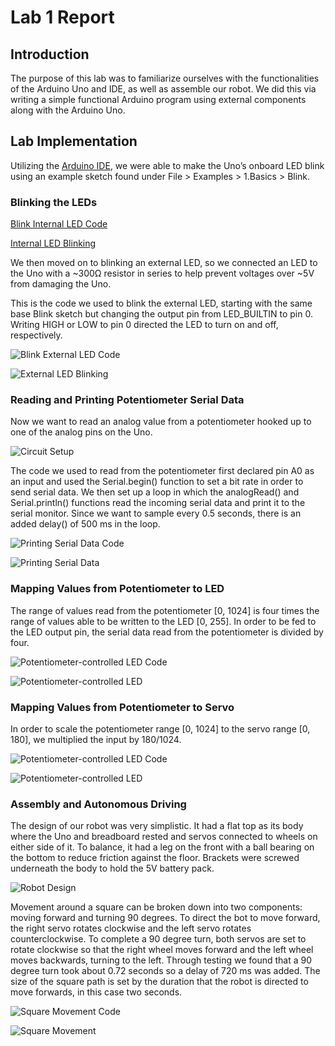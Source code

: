 ﻿# Lab 1 Report

## Introduction

The purpose of this lab was to familiarize ourselves with the functionalities of the Arduino Uno and IDE, as well as assemble our robot. We did this via writing a simple functional Arduino program using external components along with the Arduino Uno.

## Lab Implementation

Utilizing the [Arduino IDE](https://www.arduino.cc/en/Main/Software), we were able to make the Uno’s onboard LED blink using an example sketch found under File > Examples > 1.Basics > Blink.

### Blinking the LEDs
 
[Blink Internal LED Code](https://drive.google.com/open?id=1VXzrV8xOCHk6iW_8hf9UKCkTyVfF0ulo)

[Internal LED Blinking](https://drive.google.com/open?id=1s798_o5yCjsTz_mb4PZyGyMj7zKIiFBO)

We then moved on to blinking an external LED, so we connected an LED to the Uno with a ~300Ω resistor in series to help prevent voltages over ~5V from damaging the Uno.

This is the code we used to blink the external LED, starting with the same base Blink sketch but changing the output pin from LED_BUILTIN to pin 0. Writing HIGH or LOW to pin 0 directed the LED to turn on and off, respectively.

![Blink External LED Code](https://drive.google.com/open?id=1Gc-XJRcxsvkQVPWUARAWwvBE13g8zf-n)

![External LED Blinking](https://drive.google.com/open?id=1vZPywXQtv2JHBH6PR7Rakx8k7mR2OwOk)

### Reading and Printing Potentiometer Serial Data

Now we want to read an analog value from a potentiometer hooked up to one of the analog pins on the Uno.

![Circuit Setup](https://drive.google.com/open?id=1jBQq1MefbY8I8or9Me-IHztqDGZBEYiW)

The code we used to read from the potentiometer first declared pin A0 as an input and used the Serial.begin() function to set a bit rate in order to send serial data. We then set up a loop in which the analogRead() and Serial.println() functions read the incoming serial data and print it to the serial monitor. Since we want to sample every 0.5 seconds, there is an added delay() of 500 ms in the loop.

![Printing Serial Data Code](https://drive.google.com/open?id=15AqBfeTP7gwG5eNyugtM6ac_qCFeT9NM)

![Printing Serial Data](https://drive.google.com/open?id=1zBssn4IN9kcQAsOfIhwqDJsOmjga6g74)

### Mapping Values from Potentiometer to LED

The range of values read from the potentiometer [0, 1024] is four times the range of values able to be written to the LED [0, 255]. In order to be fed to the LED output pin, the serial data read from the potentiometer is divided by four.

![Potentiometer-controlled LED Code](https://drive.google.com/open?id=1rlyMS-zNMMyC6oPMxbkc7698OVjP_kGE)

![Potentiometer-controlled LED](https://drive.google.com/open?id=1q_WFx6rGD5Bf4XPjfZjSe-_JE1HUeUjh)

### Mapping Values from Potentiometer to Servo

In order to scale the potentiometer range [0, 1024] to the servo range [0, 180], we multiplied the input by 180/1024.

![Potentiometer-controlled LED Code](https://drive.google.com/file/d/1UlS2F76yrtKdlOtKW4hvMmh0pRREfRwj/view?usp=sharing)

![Potentiometer-controlled LED](https://drive.google.com/open?id=1dmFUPn8Xny_hQ8aBp8sKAiR84ioB5SZq)

### Assembly and Autonomous Driving

The design of our robot was very simplistic. It had a flat top as its body where the Uno and breadboard rested and servos connected to wheels on either side of it. To balance, it had a leg on the front with a ball bearing on the bottom to reduce friction against the floor. Brackets were screwed underneath the body to hold the 5V battery pack.

![Robot Design](https://drive.google.com/open?id=1FNIjnO272lHN6oyB70LbesjHuCTMaNmW)

Movement around a square can be broken down into two components: moving forward and turning 90 degrees. To direct the bot to move forward, the right servo rotates clockwise and the left servo rotates counterclockwise. To complete a 90 degree turn, both servos are set to rotate clockwise so that the right wheel moves forward and the left wheel moves backwards, turning to the left. Through testing we found that a 90 degree turn took about 0.72 seconds so a delay of 720 ms was added. The size of the square path is set by the duration that the robot is directed to move forwards, in this case two seconds.

![Square Movement Code](https://drive.google.com/open?id=1UIISgadbKqfCWAMBEwo01OG4wmP3MAGK)

![Square Movement](https://drive.google.com/open?id=1XjeqLACJnd0eaeUd9steV6Jl7xiMIBm9)




